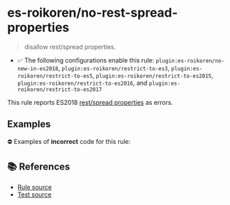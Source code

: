 # es-roikoren/no-rest-spread-properties
> disallow rest/spread properties.

- ✅ The following configurations enable this rule: `plugin:es-roikoren/no-new-in-es2018`, `plugin:es-roikoren/restrict-to-es3`, `plugin:es-roikoren/restrict-to-es5`, `plugin:es-roikoren/restrict-to-es2015`, `plugin:es-roikoren/restrict-to-es2016`, and `plugin:es-roikoren/restrict-to-es2017`

This rule reports ES2018 [rest/spread properties](https://github.com/tc39/proposal-object-rest-spread#readme) as errors.

## Examples

⛔ Examples of **incorrect** code for this rule:

<eslint-playground type="bad" code="/*eslint es-roikoren/no-rest-spread-properties: error */
let obj = {...obj0}
let {a, ...rest} = obj
;({a, ...rest} = obj)
function f({a, ...rest}) {}
" />

## 📚 References

- [Rule source](https://github.com/roikoren755/eslint-plugin-es/blob/v0.0.0/src/rules/no-rest-spread-properties.ts)
- [Test source](https://github.com/roikoren755/eslint-plugin-es/blob/v0.0.0/tests/src/rules/no-rest-spread-properties.ts)
